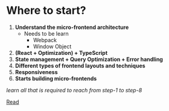 # Where to start?

1. **Understand the micro-frontend architecture**
   - Needs to be learn
     - Webpack
     - Window Object
2. **(React + Optimization) + TypeScript**
3. **State management + Query Optimization + Error handling**
4. **Different types of frontend layouts and techniques**
5. **Responsiveness**
6. **Starts building micro-frontends**

_learn all that is required to reach from step-1 to step-8_

[Read](<./Module-01(Micro-frontend%20Architecture)/Architecture.md>)

